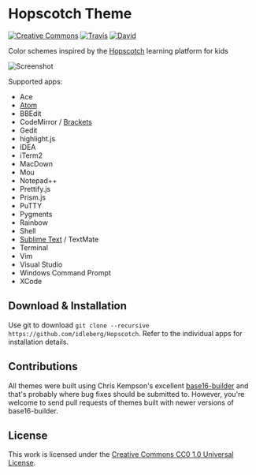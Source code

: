 # Hopscotch Theme

[![Creative Commons](https://img.shields.io/badge/license-CC0%201.0-orange.svg?style=flat-square)](http://creativecommons.org/publicdomain/zero/1.0/)
[![Travis](https://img.shields.io/travis/idleberg/Hopscotch.svg?style=flat-square)](https://travis-ci.org/idleberg/Hopscotch)
[![David](https://img.shields.io/david/dev/idleberg/Hopscotch.svg?style=flat-square)](https://david-dm.org/idleberg/Hopscotch#info=devDependencies)

Color schemes inspired by the [Hopscotch](http://www.gethopscotch.com/) learning platform for kids

![Screenshot](https://raw.github.com/idleberg/Hopscotch/master/preview.png)

Supported apps:

* Ace
* [Atom](https://atom.io/themes/hopscotch)
* BBEdit
* CodeMirror / [Brackets](https://github.com/idleberg/brackets-hopscotch)
* Gedit
* highlight.js
* IDEA
* iTerm2
* MacDown
* Mou
* Notepad++
* Prettify.js
* Prism.js
* PuTTY
* Pygments
* Rainbow
* Shell
* [Sublime Text](https://packagecontrol.io/packages/Hopscotch%20Color%20Scheme) / TextMate
* Terminal
* Vim
* Visual Studio
* Windows Command Prompt
* XCode

## Download & Installation

Use git to download `git clone --recursive https://github.com/idleberg/Hopscotch`. Refer to the individual apps for installation details.

## Contributions

All themes were built using Chris Kempson's excellent [base16-builder](https://github.com/chriskempson/base16-builder) and that's probably where bug fixes should be submitted to. However, you're welcome to send pull requests of themes built with newer versions of base16-builder. 

## License

This work is licensed under the [Creative Commons CC0 1.0 Universal License](http://creativecommons.org/publicdomain/zero/1.0/legalcode).
